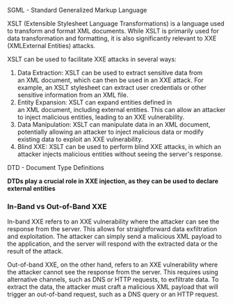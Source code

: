 SGML - Standard Generalized Markup Language

XSLT (Extensible Stylesheet Language Transformations) is a language used to transform and format XML documents. While XSLT is primarily used for data transformation and formatting, it is also significantly relevant to XXE (XMLExternal Entities) attacks.

XSLT can be used to facilitate XXE attacks in several ways:

1. Data Extraction: XSLT can be used to extract sensitive data from an XML document, which can then be used in an XXE attack. For example, an XSLT stylesheet can extract user credentials or other sensitive information from an XML file.
2. Entity Expansion: XSLT can expand entities defined in an XML document, including external entities. This can allow an attacker to inject malicious entities, leading to an XXE vulnerability.
3. Data Manipulation: XSLT can manipulate data in an XML document, potentially allowing an attacker to inject malicious data or modify existing data to exploit an XXE vulnerability.
4. Blind XXE: XSLT can be used to perform blind XXE attacks, in which an attacker injects malicious entities without seeing the server's response.

DTD - Document Type Definitions

**DTDs play a crucial role in XXE injection, as they can be used to declare external entities**

### In-Band vs Out-of-Band XXE

In-band XXE refers to an XXE vulnerability where the attacker can see the response from the server. This allows for straightforward data exfiltration and exploitation. The attacker can simply send a malicious XML payload to the application, and the server will respond with the extracted data or the result of the attack.

Out-of-band XXE, on the other hand, refers to an XXE vulnerability where the attacker cannot see the response from the server. This requires using alternative channels, such as DNS or HTTP requests, to exfiltrate data. To extract the data, the attacker must craft a malicious XML payload that will trigger an out-of-band request, such as a DNS query or an HTTP request.
